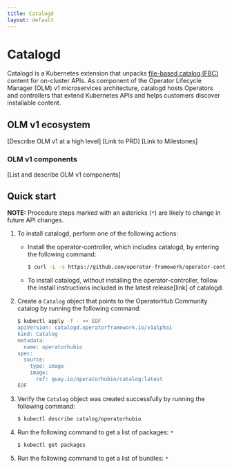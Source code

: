 ```yaml
---
title: Catalogd
layout: default
---
```


# Catalogd

Catalogd is a Kubernetes extension that unpacks [file-based catalog (FBC)](https://olm.operatorframework.io/docs/reference/file-based-catalogs/#docs) content for on-cluster APIs. As component of the Operator Lifecycle Manager (OLM) v1 microservices architecture, catalogd hosts Operators and controllers that extend Kubernetes APIs and helps customers discover installable content.

## OLM v1 ecosystem
[Describe OLM v1 at a high level]
[Link to PRD]
[Link to Milestones]

### OLM v1 components

[List and describe OLM v1 components]

## Quick start

**NOTE:** Procedure steps marked with an astericks (`*`) are likely to change in future API changes.

1. To install catalogd, perform one of the following actions:
    - Install the operator-controller, which includes catalogd, by entering the following command:
        ```sh
        $ curl -L -s https://github.com/operator-framework/operator-controller/releases/download/v0.2.0/install.sh | bash -s
        ```
    - To install catalogd, without installing the operator-controller, follow the install instructions included in the latest release[link] of catalogd.

1. Create a `Catalog` object that points to the OperatorHub Community catalog by running the following command:

    ```sh
    $ kubectl apply -f - << EOF
    apiVersion: catalogd.operatorframework.io/v1alpha1
    kind: Catalog
    metadata:
      name: operatorhubio
    spec:
      source:
        type: image
        image:
          ref: quay.io/operatorhubio/catalog:latest
    EOF
    ```

1. Verify the `Catalog` object was created successfully by running the following command:

    ```sh
    $ kubectl describe catalog/operatorhubio
    ```

1. Run the following command to get a list of packages: `*`

    ```sh
    $ kubectl get packages
    ```

1. Run the following command to get a list of bundles: `*`
